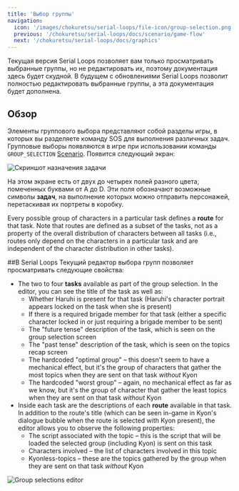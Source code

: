 ```yaml
---
title: 'Выбор группы'
navigation:
  icon: '/images/chokuretsu/serial-loops/file-icon/group-selection.png'
  previous: '/chokuretsu/serial-loops/docs/scenario/game-flow'
  next: '/chokuretsu/serial-loops/docs/graphics'
---
```


Текущая версия Serial Loops позволяет вам только просматривать выбранные группы, но не редактировать их, поэтому документация здесь будет скудной.
В будущем с обновлениями Serial Loops позволит полностью редактировать выбранные группы, а эта документация будет дополнена.

## Обзор
Элементы группового выбора представляют собой разделы игры, в которых вы разделяете команду SOS для выполнения различных задач. Групповые выборы
появляются в игре при использовании команды `GROUP_SELECTION` [Scenario](./game-flow). Появится следующий экран:

![Скриншот назначения задачи](/images/chokuretsu/screenshots/task-assignment.png)

На этом экране есть от двух до четырех полей разного цвета, помеченных буквами от A до D. Эти поля обозначают возможные символы **задач**, на выполнение которых можно отправить персонажей, 
перетаскивая их портреты в коробку.

Every possible group of characters in a particular task defines a **route** for that task. Note that routes are defined as a subset of the tasks,
not as a property of the overall distribution of characters between all tasks (i.e., routes only depend on the characters in a particular task
and are independent of the character distribution in other tasks).

##В Serial Loops
Текущий редактор выбора групп позволяет просматривать следующие свойства:

* The two to four **tasks** available as part of the group selection. In the editor, you can see the title of the task as well as:
  - Whether Haruhi is present for that task (Haruhi's character portrait appears locked on the task when she is present)
  - If there is a required brigade member for that task (either a specific character locked in or just requiring a brigade member to be sent)
  - The "future tense" description of the task, which is seen on the group selection screen
  - The "past tense" description of the task, which is seen on the topics recap screen
  - The hardcoded "optimal group" &ndash; this doesn't seem to have a mechanical effect, but it's the group of characters that gather the most topics
    when they are sent on that task _without_ Kyon
  - The hardcoded "worst group" &ndash; again, no mechanical effect as far as we know, but it's the group of character that gather the least topics
    when they are sent on that task _without_ Kyon
* Inside each task are the descriptions of each **route** available in that task. In addition to the route's title (which can be seen in-game in Kyon's   
  dialogue bubble when the route is selected with Kyon present), the editor allows you to observe the following properties:
  - The script associated with the topic &ndash; this is the script that will be loaded the selected group (including Kyon) is sent on this task
  - Characters involved &ndash; the list of characters involved in this topic
  - Kyonless-topics &ndash; these are the topics gathered by the group when they are sent on that task _without_ Kyon

![Group selections editor](/images/chokuretsu/serial-loops/group-selections-editor.png)